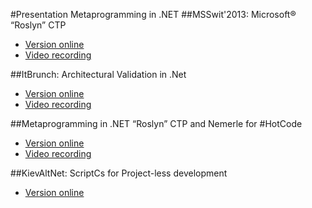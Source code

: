 #Presentation Metaprogramming in .NET
##MSSwit'2013: Microsoft® “Roslyn” CTP 
* [Version online](http://bit.ly/188vhSA)
* [Video recording](http://bit.ly/10XulNP)

##ItBrunch: Architectural Validation in .Net
* [Version online](http://bit.ly/15VqZCF)
* [Video recording](http://youtu.be/YN2ldqnSXMY)

##Metaprogramming in .NET “Roslyn” CTP and Nemerle for #HotCode
* [Version online](http://bit.ly/146eD78)
* [Video recording](http://bit.ly/MPDotNet)

##KievAltNet: ScriptCs for Project-less development
* [Version online](http://bit.ly/ProjectLess)
